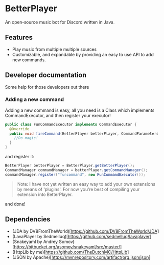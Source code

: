 # BetterPlayer
An open-source music bot for Discord written in Java.

## Features
- Play music from multiple multiple sources
- Customizable, and expandable by providing an easy to use API to add new commands.

## Developer documentation
Some help for those developers out there

### Adding a new command
Adding a new command is easy, all you need is a Class which implements CommandExecutor, and then register your executor!
```java
public class FunCommandExecutor implements CommandExecutor {
  @Override
  public void fireCommand(BetterPlayer betterPlayer, CommandParameters parameters) {
    //Do magic!
  }
}
```
and register it:
```java
BetterPlayer betterPlayer = BetterPlayer.getBetterPlayer();
CommandManager commandManager = betterPlayer.getCommandManager();
commandManager.register("funcommand", new FunCommandExecutor());
```
>Note: I have not yet written an easy way to add your own extensions by means of 'plugins'. For now you're best of compiling your extension into BetterPlayer.


and done!

## Dependencies
- (JDA by DV8FromTheWorld)[https://github.com/DV8FromTheWorld/JDA]
- (LavaPlayer by Sedmelluq)[https://github.com/sedmelluq/lavaplayer]
- (Snakeyaml by Andrey Somov)[https://bitbucket.org/asomov/snakeyaml/src/master/]
- (HttpLib by me)[https://github.com/TheDutchMC/HttpLib]
- (JSON by Apache)[https://mvnrepository.com/artifact/org.json/json]
